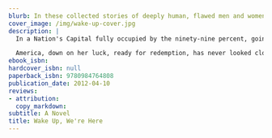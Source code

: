 ```yaml
---
blurb: In these collected stories of deeply human, flawed men and women in search of connection, consolation and better odds, Dallas Hudgens once again taps into the powerful and resonant view of ordinary lives made less so that has earned him national praise for his novels, Drive Like Hell and Season of Gene.
cover_image: /img/wake-up-cover.jpg
description: |
  In a Nation's Capital fully occupied by the ninety-nine percent, going about the business of their lives, and in Detroit, Buffalo, Winnipeg, Oxnard and Tampa, life lays down its rhythm in dreams, promises and bills, the truth in neon light through the hazy smoke, and the telltale beat of inconstant hearts, foreclosures, and the everyday rigors of smoking, drinking, working, parenting, cheating, and praying that just one break could make it.

  America, down on her luck, ready for redemption, has never looked closer than this, or more like us.
ebook_isbn:
hardcover_isbn: null
paperback_isbn: 9780984764808
publication_date: 2012-04-10
reviews:
- attribution:
  copy_markdown:
subtitle: A Novel
title: Wake Up, We're Here
---
```



